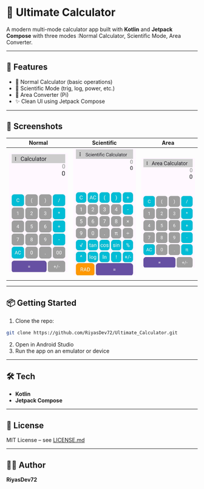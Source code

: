 # 🧮 Ultimate Calculator

A modern multi-mode calculator app built with **Kotlin** and **Jetpack Compose**
with three modes :Normal Calculator, Scientific Mode, Area Converter.

---

## 🚀 Features

- 🔢 Normal Calculator (basic operations)
- 🧪 Scientific Mode (trig, log, power, etc.)
- 📐 Area Converter (Pi)
- ✨ Clean UI using Jetpack Compose

---

## 📸 Screenshots

| Normal                       | Scientific                           | Area                     |
|------------------------------|--------------------------------------|--------------------------|
| ![Normal](assets/normal.jpg) | ![Scientific](assets/scientific.jpg) | ![Area](assets/area.jpg) |

---

## 📦 Getting Started

1. Clone the repo:

```bash
git clone https://github.com/RiyasDev72/Ultimate_Calculator.git
```

2. Open in Android Studio
3. Run the app on an emulator or device

---

## 🛠 Tech

- **Kotlin**
- **Jetpack Compose**

---

## 📄 License

MIT License – see [LICENSE.md](LICENSE.md)

---

## 👨‍💻 Author

**RiyasDev72**

